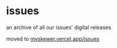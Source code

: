 # issues
an archive of all our issues' digital releases

moved to [mvskewer.vercel.app/issues](https://mvskewer.vercel.app/issues)